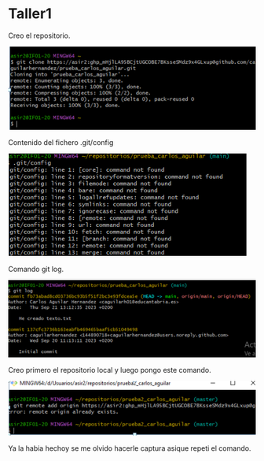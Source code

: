 # Taller1

  Creo el repositorio.

![Primer apartado](1.png)

  Contenido del fichero .git/config

![Segundo apartado](2.png)

  Comando git log.

![Tercer apartado](3.png)

  Creo primero el repositorio local y luego pongo este comando.

![Cuarto apartado](4.png)

  Ya la habia hechoy se me olvido hacerle captura asique repeti el comando.

